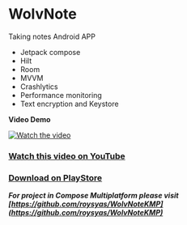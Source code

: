# WolvNote

Taking notes Android APP

- Jetpack compose
- Hilt
- Room
- MVVM
- Crashlytics
- Performance monitoring
- Text encryption and Keystore



**Video Demo**

[![Watch the video](https://img.youtube.com/vi/S2gxMeljy10/maxresdefault.jpg)](https://youtu.be/S2gxMeljy10)

### [Watch this video on YouTube](https://youtu.be/S2gxMeljy10)

### [Download on PlayStore](https://play.google.com/store/apps/details?id=com.roys.wolvnote)

***For project in Compose Multiplatform please visit [https://github.com/roysyas/WolvNoteKMP](https://github.com/roysyas/WolvNoteKMP)***
